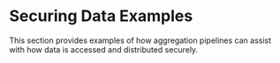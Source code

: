 # Securing Data Examples

This section provides examples of how aggregation pipelines can assist with how data is accessed and distributed securely.

